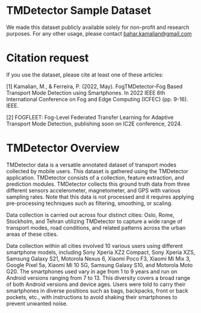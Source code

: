 # TMDetector Sample Dataset 
We made this dataset publicly available solely for non-profit and research purposes. For any other usage, please contact bahar.kamalian@gmail.com

# Citation request
If you use the dataset, please cite at least one of these articles:

[1] Kamalian, M., & Ferreira, P. (2022, May). FogTMDetector-Fog Based Transport Mode Detection using Smartphones. In 2022 IEEE 6th International Conference on Fog and Edge Computing (ICFEC) (pp. 9-16). IEEE.

[2] FOGFLEET: Fog-Level Federated Transfer Learning for Adaptive Transport Mode Detection, publishing soon on IC2E conference, 2024. 

# TMDetector Overview
TMDetector data is a versatile annotated dataset of transport modes collected by mobile users. This dataset is gathered using the TMDetector application. TMDetector consists of a collection, feature extraction, and prediction modules. TMDetector collects this ground truth data from three different sensors accelerometer, magnetometer, and GPS with various sampling rates. Note that this data is not processed and it requires applying pre-processing techniques such as filtering, smoothing, or scaling.

Data collection is carried out across four distinct cities: Oslo, Rome, Stockholm, and Tehran utilizing TMDetector to capture a wide range of transport modes, road conditions, and related patterns across the urban areas of these cities. 

Data collection within all cities involved 10 various users using different smartphone models, including Sony Xperia XZ2 Compact, Sony Xperia XZS, Samsung Galaxy S21, Motorola Nexus 6, Xiaomi Poco F3, Xiaomi Mi Mix 3, Google Pixel 5a, Xiaomi Mi 10 5G, Samsung Galaxy S10, and Motorola Moto G20. The smartphones used vary in age from 1 to 9 years and run on Android versions ranging from 7 to 13. This diversity covers a broad range of both Android versions and device ages. 
Users were told to carry their smartphones in diverse positions such as bags, backpacks, front or back pockets, etc., with instructions to avoid shaking their smartphones to prevent unwanted noise. 

